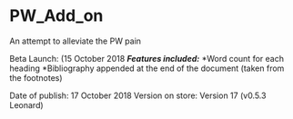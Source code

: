 # PW_Add_on
An attempt to alleviate the PW pain

Beta Launch: (15 October 2018
***Features included:***
*Word count for each heading
*Bibliography appended at the end of the document (taken from the footnotes)

Date of publish: 17 October 2018
Version on store: Version 17 (v0.5.3 Leonard)

